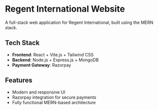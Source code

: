 # Regent International Website

A full-stack web application for Regent International, built using the MERN stack.

## Tech Stack
- **Frontend**: React + Vite.js + Tailwind CSS  
- **Backend**: Node.js + Express.js + MongoDB  
- **Payment Gateway**: Razorpay

## Features
- Modern and responsive UI  
- Razorpay integration for secure payments  
- Fully functional MERN-based architecture
